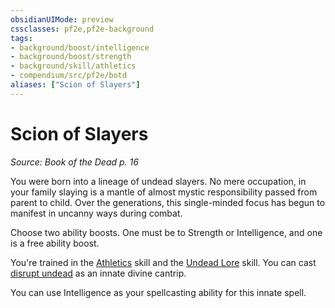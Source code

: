 ```yaml
---
obsidianUIMode: preview
cssclasses: pf2e,pf2e-background
tags:
- background/boost/intelligence
- background/boost/strength
- background/skill/athletics
- compendium/src/pf2e/botd
aliases: ["Scion of Slayers"]
---
```

# Scion of Slayers
*Source: Book of the Dead p. 16*  

You were born into a lineage of undead slayers. No mere occupation, in your family slaying is a mantle of almost mystic responsibility passed from parent to child. Over the generations, this single-minded focus has begun to manifest in uncanny ways during combat.

Choose two ability boosts. One must be to Strength or Intelligence, and one is a free ability boost.

You're trained in the [Athletics](compendium/skills.md#Athletics) skill and the [Undead Lore](compendium/skills.md#Lore) skill. You can cast [disrupt undead](compendium/spells/disrupt-undead.md) as an innate divine cantrip.

You can use Intelligence as your spellcasting ability for this innate spell.